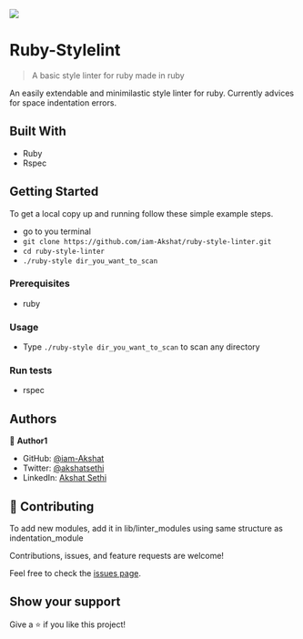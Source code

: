 ![](https://img.shields.io/badge/Microverse-blueviolet)

# Ruby-Stylelint

> A basic style linter for ruby made in ruby

An easily extendable and minimilastic style linter for ruby.
Currently advices for space indentation errors.

## Built With

- Ruby
- Rspec

## Getting Started

To get a local copy up and running follow these simple example steps.
- go to you terminal
- `git clone https://github.com/iam-Akshat/ruby-style-linter.git`
- `cd ruby-style-linter`
- `./ruby-style dir_you_want_to_scan`

### Prerequisites
 - ruby
### Usage
- Type `./ruby-style dir_you_want_to_scan` to scan any directory 
### Run tests
- rspec

## Authors

👤 **Author1**

- GitHub: [@iam-Akshat](https://github.com/iam-Akshat)
- Twitter: [@akshatsethi](https://twitter.com/akshatsethi)
- LinkedIn: [Akshat Sethi](https://www.linkedin.com/in/akshat-sethi-786737ba/)


## 🤝 Contributing
To add new modules, add it in lib/linter_modules using same structure as indentation_module

Contributions, issues, and feature requests are welcome!

Feel free to check the [issues page](issues/).

## Show your support

Give a ⭐️ if you like this project!


